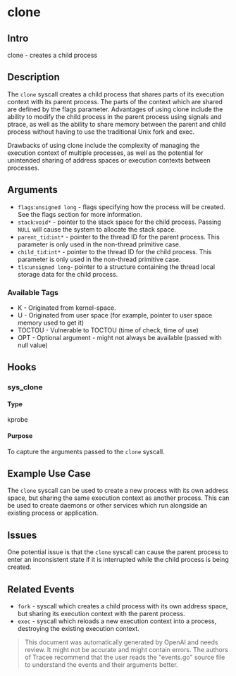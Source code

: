 
# clone

## Intro
clone - creates a child process

## Description
The `clone` syscall creates a child process that shares parts of its execution context with its parent process. The parts of the context which are shared are defined by the flags parameter. 
Advantages of using clone include the ability to modify the child process in the parent process using signals and ptrace, as well as the ability to share memory between the parent and child process without having to use the traditional Unix fork and exec. 

Drawbacks of using clone include the complexity of managing the execution context of multiple processes, as well as the potential for unintended sharing of address spaces or execution contexts between processes.

## Arguments
* `flags`:`unsigned long` - flags specifying how the process will be created. See the flags section for more information.
* `stack`:`void*` - pointer to the stack space for the child process. Passing `NULL` will cause the system to allocate the stack space.
* `parent_tid`:`int*` - pointer to the thread ID for the parent process. This parameter is only used in the non-thread primitive case.
* `child_tid`:`int*` - pointer to the thread ID for the child process. This parameter is only used in the non-thread primitive case.
* `tls`:`unsigned long`- pointer to a structure containing the thread local storage data for the child process.

### Available Tags
* K - Originated from kernel-space.
* U - Originated from user space (for example, pointer to user space memory used to get it)
* TOCTOU - Vulnerable to TOCTOU (time of check, time of use)
* OPT - Optional argument - might not always be available (passed with null value)

## Hooks
### sys_clone
#### Type
kprobe
#### Purpose
To capture the arguments passed to the `clone` syscall.

## Example Use Case
The `clone` syscall can be used to create a new process with its own address space, but sharing the same execution context as another process. This can be used to create daemons or other services which run alongside an existing process or application.

## Issues
One potential issue is that the `clone` syscall can cause the parent process to enter an inconsistent state if it is interrupted while the child process is being created.

## Related Events
* `fork` - syscall which creates a child process with its own address space, but sharing its execution context with the parent process.
* `exec` - syscall which reloads a new execution context into a process, destroying the existing execution context.

> This document was automatically generated by OpenAI and needs review. It might
> not be accurate and might contain errors. The authors of Tracee recommend that
> the user reads the "events.go" source file to understand the events and their
> arguments better.
